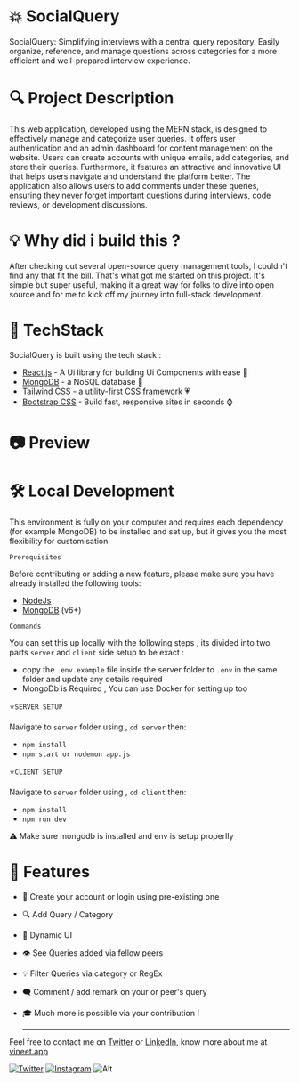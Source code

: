 
# 💥 SocialQuery 
SocialQuery: Simplifying interviews with a central query repository. Easily organize, reference, and manage questions across categories for a more efficient and well-prepared interview experience.

# 🔍 Project Description 
This web application, developed using the MERN stack, is designed to effectively manage and categorize user queries. It offers user authentication and an admin dashboard for content management on the website. Users can create accounts with unique emails, add categories, and store their queries. Furthermore, it features an attractive and innovative UI that helps users navigate and understand the platform better. The application also allows users to add comments under these queries, ensuring they never forget important questions during interviews, code reviews, or development discussions.

# 💡 Why did i build this ?
After checking out several open-source query management tools, I couldn't find any that fit the bill. That's what got me started on this project. It's simple but super useful, making it a great way for folks to dive into open source and for me to kick off my journey into full-stack development.

# 🟰 TechStack 
SocialQuery is built using the tech stack :

- [React.js](https://react.dev/) - A Ui library for building Ui Components with ease 🤌
- [MongoDB](https://www.mongodb.com/) - a NoSQL database 🎫
- [Tailwind CSS](https://tailwindcss.com/) - a utility-first CSS framework 💗
- [Bootstrap CSS](https://getbootstrap.com/) - Build fast, responsive sites in seconds ⌚

# 📷 Preview

# 🛠️ Local Development
This environment is fully on your computer and requires each dependency (for example MongoDB) to be installed and set up, but it gives you the most flexibility for customisation.

`Prerequisites`

Before contributing or adding a new feature, please make sure you have already installed the following tools:

- [NodeJs](https://nodejs.org/en/download/) 
- [MongoDB](https://www.mongodb.com/home) (v6+)

`Commands`

You can set this up locally with the following steps , its divided into two parts `server` and `client` side setup to be exact :

-  copy the `.env.example` file inside the server folder to `.env` in the same folder and update any details required
-  MongoDb is Required , You can use Docker for setting up too

 ⭐`SERVER SETUP`
 
Navigate to `server` folder using , `cd server` then:
- `npm install`
- `npm start or nodemon app.js`

 ⭐`CLIENT SETUP`
 
Navigate to `server` folder using , `cd client` then:
- `npm install`
- `npm run dev`

⚠️ Make sure mongodb is installed and env is setup properlly 

# 🥑 Features
- 🧕 Create your account or login using pre-existing one
- 🔍 Add Query / Category 
- 🎫 Dynamic UI
- 👁️ See Queries added via fellow peers
- 💡 Filter Queries via category or RegEx
- 🗨️ Comment / add remark on your or peer's query
- 🎓 Much more is possible via your contribution !

  <hr/>





Feel free to contact me on [Twitter](https://twitter.com/vineet_codes) or [LinkedIn](https://www.linkedin.com/in/vineetagarwal2004/), know more about me at [vineet.app](https://vineetagarwal.netlify.app/)

[![Twitter](https://img.shields.io/badge/Twitter-follow-blue.svg?logo=twitter&logoColor=white)](https://twitter.com/vineet_codes/) [![Instagram](https://img.shields.io/badge/Instagram-follow-purple.svg?logo=instagram&logoColor=white)](https://www.instagram.com/codewithvineet/) 
![Alt](https://repobeats.axiom.co/api/embed/7cafa82ef6b3a1d8cb75fff1164dcb4f6eac25f2.svg "Repobeats analytics image")

